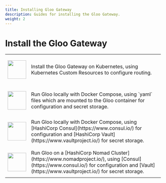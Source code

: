 ```yaml
---
title: Installing Gloo Gateway
description: Guides for installing the Gloo Gateway.
weight: 2
---
```


# Install the Gloo Gateway

<dic markdown=1>
<table>
  <tr height="100">
    <td width="10%">
      <a href='{{% versioned_link_path fromRoot="/installation/gateway/kubernetes" %}}'><img src='{{% versioned_link_path fromRoot="/img/kube.png" %}}' width="60"/></a>
    </td>
    <td>
     Install the Gloo Gateway on Kubernetes, using Kubernetes Custom Resources to configure routing.
    </td>
  </tr>
  <tr height="100">
    <td width="10%">
      <a href='{{% versioned_link_path fromRoot="/installation/gateway/docker-compose-file" %}}'><img src='{{% versioned_link_path fromRoot="/img/docker.png" %}}' width="60"/></a>
    </td>
    <td>
     Run Gloo locally with Docker Compose, using `yaml` files which are mounted to the Gloo container for configuration and secret storage.
    </td>
  </tr>
  <tr height="100">
    <td width="10%">
      <a href='{{% versioned_link_path fromRoot="/installation/gateway/docker-compose-consul" %}}'><img src='{{% versioned_link_path fromRoot="/img/consul.png" %}}' width="60"/></a>
    </td>
    <td>
     Run Gloo locally with Docker Compose, using [HashiCorp Consul](https://www.consul.io/) for configuration and [HashiCorp Vault](https://www.vaultproject.io/) for secret storage.
    </td>
  </tr>
  <tr height="100">
    <td width="10%">
      <a href='{{% versioned_link_path fromRoot="/installation/gateway/nomad" %}}'><img src='{{% versioned_link_path fromRoot="/img/nomad.png" %}}' width="60"/></a>
    </td>
    <td>
     Run Gloo on a [HashiCorp Nomad Cluster](https://www.nomadproject.io/), using [Consul](https://www.consul.io/) for configuration and [Vault](https://www.vaultproject.io/) for secret storage.
    </td>
  </tr>
</table>
</dic>

